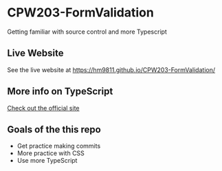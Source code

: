 # CPW203-FormValidation
Getting familiar with source control and more Typescript

## Live Website
See the live website at https://hm9811.github.io/CPW203-FormValidation/

## More info on TypeScript
[Check out the official site](https://www.typescriptlang.org/)

## Goals of the this repo
- Get practice making commits
- More practice with CSS
- Use more TypeScript
